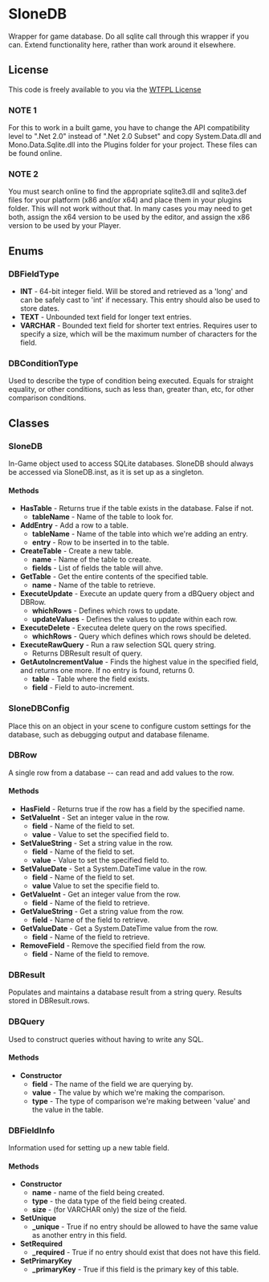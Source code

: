 # SloneDB
Wrapper for game database.  Do all sqlite call through this wrapper if you can.  Extend functionality here, rather than work around it elsewhere.

## License
This code is freely available to you via the [WTFPL License](https://en.wikipedia.org/wiki/WTFPL)

### NOTE 1
For this to work in a built game, you have to change the API compatibility level to ".Net 2.0" instead of ".Net 2.0 Subset" and copy System.Data.dll and Mono.Data.Sqlite.dll into the Plugins folder for your project.  These files can be found online.

### NOTE 2
You must search online to find the appropriate sqlite3.dll and sqlite3.def files for your platform (x86 and/or x64) and place them in your plugins folder.  This will not work without that.  In many cases you may need to get both, assign the x64 version to be used by the editor, and assign the x86 version to be used by your Player.

## Enums

### DBFieldType
* **INT** - 64-bit integer field.  Will be stored and retrieved as a 'long' and can be safely cast to 'int' if necessary.  This entry should also be used to store dates.
* **TEXT** - Unbounded text field for longer text entries.
* **VARCHAR** - Bounded text field for shorter text entries.  Requires user to specify a size, which will be the maximum number of characters for the field.

### DBConditionType
Used to describe the type of condition being executed.  Equals for straight equality, or other conditions, such as less than, greater than, etc, for other comparison conditions.

## Classes

### SloneDB
In-Game object used to access SQLite databases.
SloneDB should always be accessed via SloneDB.inst, as it is set up as a singleton.
#### Methods
* **HasTable** - Returns true if the table exists in the database.  False if not.
  * **tableName** - Name of the table to look for.
* **AddEntry** - Add a row to a table.
  * **tableName** - Name of the table into which we're adding an entry.
  * **entry** - Row to be inserted in to the table.
* **CreateTable** - Create a new table.
  * **name** - Name of the table to create.
  * **fields** - List of fields the table will ahve.
* **GetTable** - Get the entire contents of the specified table.
  * **name** - Name of the table to retrieve.
* **ExecuteUpdate** - Execute an update query from a dBQuery object and DBRow.
  * **whichRows** - Defines which rows to update.
  * **updateValues** - Defines the values to update within each row.
* **ExecuteDelete** - Executea  delete query on the rows specified.
  * **whichRows** - Query which defines which rows should be deleted.
* **ExecuteRawQuery** - Run a raw selection SQL query string.
  * Returns DBResult result of query.
* **GetAutoIncrementValue** - Finds the highest value in the specified field, and returns one more.  If no entry is found, returns 0.
  * **table** - Table where the field exists.
  * **field** - Field to auto-increment.

### SloneDBConfig
Place this on an object in your scene to configure custom settings for the database, such as debugging output and database filename.

### DBRow
A single row from a database -- can read and add values to the row.

#### Methods
* **HasField** - Returns true if the row has a field by the specified name.
* **SetValueInt** - Set an integer value in the row.
  * **field** - Name of the field to set.
  * **value** - Value to set the specified field to.
* **SetValueString** - Set a string value in the row.
  * **field** - Name of the field to set.
  * **value** - Value to set the specified field to.
* **SetValueDate** - Set a System.DateTime value in the row.
  * **field** - Name of the field to set.
  * **value** Value to set the specifie field to.
* **GetValueInt** - Get an integer value from the row.
  * **field** - Name of the field to retrieve.
* **GetValueString** - Get a string value from the row.
  * **field** - Name of the field to retrieve.
* **GetValueDate** - Get a System.DateTime value from the row.
  * **field** - Name of the field to retrieve.
* **RemoveField** - Remove the specified field from the row.
  * **field** - Name of the field to remove.

### DBResult
Populates and maintains a database result from a string query.
Results stored in DBResult.rows.

### DBQuery
Used to construct queries without having to write any SQL.

#### Methods
* **Constructor**
  * **field** - The name of the field we are querying by.
  * **value** - The value by which we're making the comparison.
  * **type** - The type of comparison we're making between 'value' and the value in the table.

### DBFieldInfo
Information used for setting up a new table field.

#### Methods
* **Constructor**
  * **name** - name of the field being created.
  * **type** - the data type of the field being created.
  * **size** - (for VARCHAR only) the size of the field.
* **SetUnique**
  * **_unique** - True if no entry should be allowed to have the same value as another entry in this field.
* **SetRequired**
  * **_required** - True if no entry should exist that does not have this field.
* **SetPrimaryKey**
  * **_primaryKey** - True if this field is the primary key of this table.
